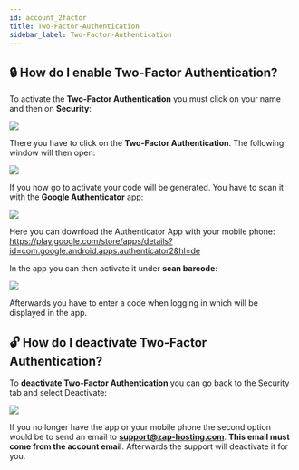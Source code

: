 ```yaml
---
id: account_2factor
title: Two-Factor-Authentication
sidebar_label: Two-Factor-Authentication
---
```


## 🔒 How do I enable Two-Factor Authentication?

To activate the **Two-Factor Authentication** you must click on your name and then on **Security**:

![](https://screensaver01.zap-hosting.com/index.php/s/pigFLi84tnx9RbX/preview)

There you have to click on the **Two-Factor Authentication**. The following window will then open:  

![](https://screensaver01.zap-hosting.com/index.php/s/Qi6MCHg83tAm3HD/preview)

If you now go to activate your code will be generated. You have to scan it with the **Google Authenticator** app: 

![](https://screensaver01.zap-hosting.com/index.php/s/ALa5THEwNbfemAA/preview)

Here you can download the Authenticator App with your mobile phone: https://play.google.com/store/apps/details?id=com.google.android.apps.authenticator2&hl=de

In the app you can then activate it under **scan barcode**: 

![](https://screensaver01.zap-hosting.com/index.php/s/qz2E7N6BNPZxBKj/preview)

Afterwards you have to enter a code when logging in which will be displayed in the app.

## 🔓 How do I deactivate Two-Factor Authentication?

To **deactivate Two-Factor Authentication** you can go back to the Security tab and select Deactivate: 

![](https://screensaver01.zap-hosting.com/index.php/s/g5JRY4X58RdYHYc/preview)

If you no longer have the app or your mobile phone the second option would be to send an email to **support@zap-hosting.com**. **This email must come from the account email**. Afterwards the support will deactivate it for you.






